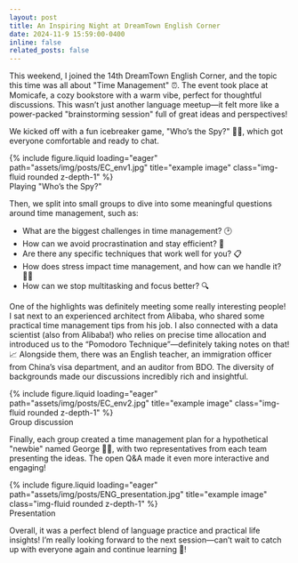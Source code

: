 ```yaml
---
layout: post
title: An Inspiring Night at DreamTown English Corner
date: 2024-11-9 15:59:00-0400
inline: false
related_posts: false
---
```

This weekend, I joined the 14th DreamTown English Corner, and the topic this time was all about "Time Management" ⏰. The event took place at Momicafe, a cozy bookstore with a warm vibe, perfect for thoughtful discussions. This wasn’t just another language meetup—it felt more like a power-packed "brainstorming session" full of great ideas and perspectives!

We kicked off with a fun icebreaker game, "Who’s the Spy?" 🕵️‍♂️, which got everyone comfortable and ready to chat. 

<div class="row">
    <div class="col-sm mt-3 mt-md-0">
        {% include figure.liquid loading="eager" path="assets/img/posts/EC_env1.jpg" title="example image" class="img-fluid rounded z-depth-1" %}
    </div>
</div>
<div class="caption">
   Playing "Who’s the Spy?"
</div>


Then, we split into small groups to dive into some meaningful questions around time management, such as:

- What are the biggest challenges in time management? 🕑
- How can we avoid procrastination and stay efficient? 🚀
- Are there any specific techniques that work well for you? 📋
- How does stress impact time management, and how can we handle it? 💆‍♀️
- How can we stop multitasking and focus better? 🔍

One of the highlights was definitely meeting some really interesting people! I sat next to an experienced architect from Alibaba, who shared some practical time management tips from his job. I also connected with a data scientist (also from Alibaba!) who relies on precise time allocation and introduced us to the “Pomodoro Technique”—definitely taking notes on that! 📈 Alongside them, there was an English teacher, an immigration officer from China’s visa department, and an auditor from BDO. The diversity of backgrounds made our discussions incredibly rich and insightful.

<div class="row">
    <div class="col-sm mt-3 mt-md-0">
        {% include figure.liquid loading="eager" path="assets/img/posts/EC_env2.jpg" title="example image" class="img-fluid rounded z-depth-1" %}
    </div>
</div>
<div class="caption">
   Group discussion
</div>


Finally, each group created a time management plan for a hypothetical "newbie" named George 🧑‍💼, with two representatives from each team presenting the ideas. The open Q&A made it even more interactive and engaging!

<div class="row">
    <div class="col-sm mt-3 mt-md-0">
        {% include figure.liquid loading="eager" path="assets/img/posts/ENG_presentation.jpg" title="example image" class="img-fluid rounded z-depth-1" %}
    </div>
</div>
<div class="caption">
   Presentation
</div>


Overall, it was a perfect blend of language practice and practical life insights! I’m really looking forward to the next session—can’t wait to catch up with everyone again and continue learning 🌟!
